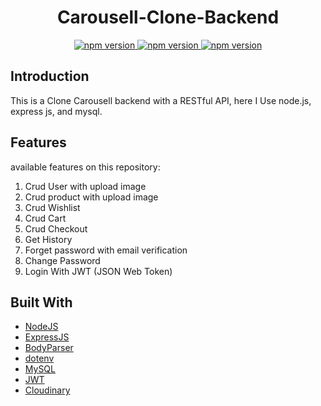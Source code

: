 <h1 align="center">Carousell-Clone-Backend</h1>

<div align="center">
  <a href="#">
    <img src="https://img.shields.io/badge/npm-6.9.0-brightgreen.svg?style=flat-square" alt="npm version">
  </a>
  <a href="#">
    <img src="https://img.shields.io/badge/NodeJS-12.4.0-blue.svg?style=flat-square" alt="npm version">
  </a>
  <a href="#">
    <img src="https://img.shields.io/badge/ExpressJS-4.x-orange.svg?style=flat-square" alt="npm version">
  </a>
</div>

## Introduction
This is a Clone Carousell backend with a RESTful API, here I Use node.js, express js, and mysql.

## Features
available features on this repository:
1. Crud User with upload image
2. Crud product with upload image
3. Crud Wishlist
4. Crud Cart
5. Crud Checkout
6. Get History
6. Forget password with email verification
7. Change Password
8. Login With JWT (JSON Web Token)

## Built With

* [NodeJS](https://nodejs.org/en/docs/)
* [ExpressJS](https://expressjs.com/en/starter/installing.html)
* [BodyParser](https://www.npmjs.com/package/body-parser)
* [dotenv](https://www.npmjs.com/package/dotenv)
* [MySQL](https://expressjs.com/en/guide/database-integration.html#mysql)
* [JWT](https://www.npmjs.com/package/jsonwebtoken)
* [Cloudinary](https://cloudinary.com/)

